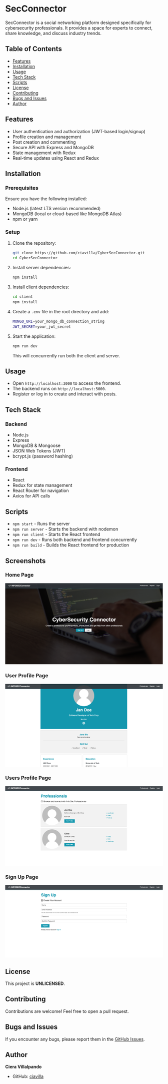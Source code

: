 # SecConnector

SecConnector is a social networking platform designed specifically for cybersecurity professionals. It provides a space for experts to connect, share knowledge, and discuss industry trends.

## Table of Contents
- [Features](#features)
- [Installation](#installation)
- [Usage](#usage)
- [Tech Stack](#tech-stack)
- [Scripts](#scripts)
- [License](#license)
- [Contributing](#contributing)
- [Bugs and Issues](#bugs-and-issues)
- [Author](#author)

## Features
- User authentication and authorization (JWT-based login/signup)
- Profile creation and management
- Post creation and commenting
- Secure API with Express and MongoDB
- State management with Redux
- Real-time updates using React and Redux

## Installation

### Prerequisites
Ensure you have the following installed:
- Node.js (latest LTS version recommended)
- MongoDB (local or cloud-based like MongoDB Atlas)
- npm or yarn

### Setup
1. Clone the repository:
   ```sh
   git clone https://github.com/ciavilla/CyberSecConnector.git
   cd CyberSecConnector
   ```
2. Install server dependencies:
   ```sh
   npm install
   ```
3. Install client dependencies:
   ```sh
   cd client
   npm install
   ```
4. Create a `.env` file in the root directory and add:
   ```sh
   MONGO_URI=your_mongo_db_connection_string
   JWT_SECRET=your_jwt_secret
   ```
5. Start the application:
   ```sh
   npm run dev
   ```
   This will concurrently run both the client and server.

## Usage
- Open `http://localhost:3000` to access the frontend.
- The backend runs on `http://localhost:5000`.
- Register or log in to create and interact with posts.

## Tech Stack
### Backend
- Node.js
- Express
- MongoDB & Mongoose
- JSON Web Tokens (JWT)
- bcrypt.js (password hashing)

### Frontend
- React
- Redux for state management
- React Router for navigation
- Axios for API calls

## Scripts
- `npm start` - Runs the server
- `npm run server` - Starts the backend with nodemon
- `npm run client` - Starts the React frontend
- `npm run dev` - Runs both backend and frontend concurrently
- `npm run build` - Builds the React frontend for production

## Screenshots

### Home Page
![Home Page](screenshots/HomePage.png)

### User Profile Page
![User Profile](screenshots/ProfileDetailPage.png)

### Users Profile Page
![Users Profile](screenshots/ProfilesPage.png)

### Sign Up Page
![Sign Up Page](screenshots/SignUpPage.png)

## License
This project is **UNLICENSED**.

## Contributing
Contributions are welcome! Feel free to open a pull request.

## Bugs and Issues
If you encounter any bugs, please report them in the [GitHub Issues](https://github.com/ciavilla/CyberSecConnector/issues).

## Author
**Ciera Villalpando**
- GitHub: [ciavilla](https://github.com/ciavilla)

